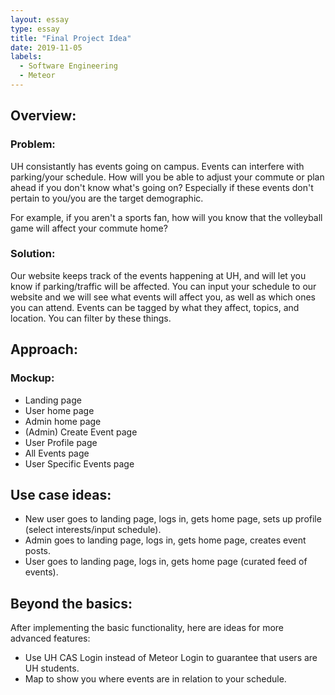 ```yaml
---
layout: essay
type: essay
title: "Final Project Idea"
date: 2019-11-05
labels:
  - Software Engineering
  - Meteor
---
```


Overview:
---

### Problem:
  UH consistantly has events going on campus. Events can interfere with parking/your schedule. How will you be able to adjust your commute or plan ahead if you don't know what's going on? Especially if these events don't pertain to you/you are the target demographic. 
  
  For example, if you aren't a sports fan, how will you know that the volleyball game will affect your commute home?  

### Solution:
  Our website keeps track of the events happening at UH, and will let you know if parking/traffic will be affected. You can input your schedule to our website and we will see what events will affect you, as well as which ones you can attend. Events can be tagged by what they affect, topics, and location. You can filter by these things.
  
 
 Approach:
 ---
 
 ### Mockup: 
* Landing page
* User home page
* Admin home page
* (Admin) Create Event page
* User Profile page
* All Events page 
* User Specific Events page

Use case ideas:
---

* New user goes to landing page, logs in, gets home page, sets up profile (select interests/input schedule). 
* Admin goes to landing page, logs in, gets home page, creates event posts.
* User goes to landing page, logs in, gets home page (curated feed of events). 


Beyond the basics:
---
After implementing the basic functionality, here are ideas for more advanced features:

* Use UH CAS Login instead of Meteor Login to guarantee that users are UH students.
* Map to show you where events are in relation to your schedule. 

